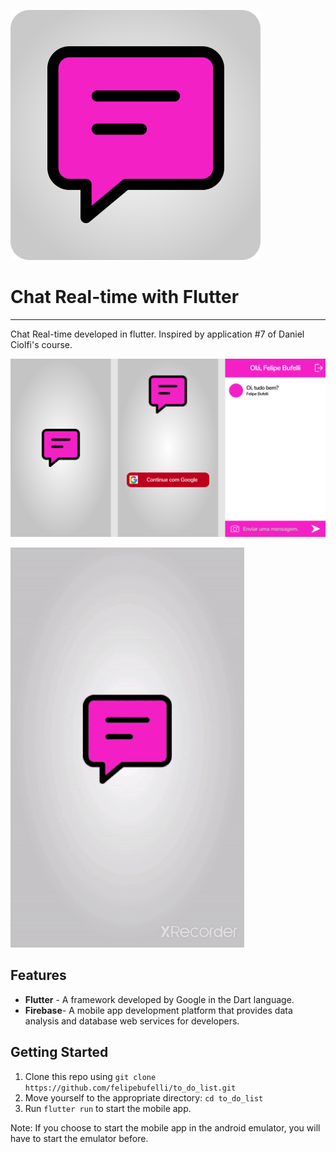 ![README_assets/icon.png](README_assets/icon.png)

# Chat Real-time with Flutter

---

Chat Real-time developed in flutter. Inspired by application #7 of Daniel Ciolfi's course.

![README_assets/prototipagem.png](README_assets/prototipagem.png)

 

![README_assets/gif.gif](README_assets/gif.gif)

## Features

- **Flutter** -  A framework developed by Google in the Dart language.
- **Firebase**- A mobile app development platform that provides data analysis and database web services for developers.

## Getting Started

1. Clone this repo using `git clone https://github.com/felipebufelli/to_do_list.git`
2. Move yourself to the appropriate directory: `cd to_do_list`
3. Run `flutter run` to start the mobile app.

Note: If you choose to start the mobile app in the android emulator, you will have to start the emulator before.
